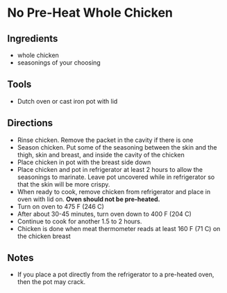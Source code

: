 # No Pre-Heat Whole Chicken

## Ingredients

* whole chicken 
* seasonings of your choosing

## Tools

* Dutch oven or cast iron pot with lid

## Directions

* Rinse chicken. Remove the packet in the cavity if there is one
* Season chicken. Put some of the seasoning between the skin and the thigh, skin and breast, and inside the 
cavity of the chicken
* Place chicken in pot with the breast side down
* Place chicken and pot in refrigerator at least 2 hours to allow the seasonings to marinate. Leave pot
uncovered while in refrigerator so that the skin will be more crispy.
* When ready to cook, remove chicken from refrigerator and place in oven with lid on.
**Oven should not be pre-heated.**
* Turn on oven to 475 F (246 C)
* After about 30-45 minutes, turn oven down to 400 F (204 C)
* Continue to cook for another 1.5 to 2 hours.
* Chicken is done when meat thermometer reads at least 160 F (71 C) on the chicken breast

## Notes

* If you place a pot directly from the refrigerator to a pre-heated oven, then the pot may crack.